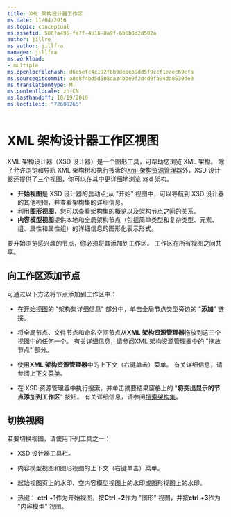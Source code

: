 ```yaml
---
title: XML 架构设计器工作区
ms.date: 11/04/2016
ms.topic: conceptual
ms.assetid: 588fa495-fe7f-4b16-8a9f-6b6b8d2d502a
author: jillre
ms.author: jillfra
manager: jillfra
ms.workload:
- multiple
ms.openlocfilehash: d6e5efc4c192fbb9debeb9dd5f9ccf1eaec69efa
ms.sourcegitcommit: a8e8f4bd5d508da34bbe9f2d4d9fa94da0539de0
ms.translationtype: MT
ms.contentlocale: zh-CN
ms.lasthandoff: 10/19/2019
ms.locfileid: "72608265"
---
```

# <a name="xml-schema-designer-workspace-views"></a>XML 架构设计器工作区视图

XML 架构设计器（XSD 设计器）是一个图形工具，可帮助您浏览 XML 架构。 除了允许浏览和导航 XML 架构树和执行搜索的[Xml 架构资源管理器](../xml-tools/xml-schema-explorer.md)外，XSD 设计器还提供了三个视图，你可以在其中更详细地浏览 xsd 架构。

- **开始视图**是 XSD 设计器的启动点;从 "开始" 视图中，可以导航到 XSD 设计器的其他视图，并查看架构集的详细信息。
- 利用**图形视图**，您可以查看架构集的概览以及架构节点之间的关系。
- **内容模型视图**提供本地和全局架构节点（包括简单类型和复杂类型、元素、组、属性和属性组）的详细信息的图形化表示形式。

要开始浏览感兴趣的节点，你必须将其添加到工作区。 工作区在所有视图之间共享。

## <a name="add-nodes-to-the-workspace"></a>向工作区添加节点

可通过以下方法将节点添加到工作区中：

- 在[开始视图](../xml-tools/start-view.md)的 "架构集详细信息" 部分中，单击全局节点类型旁边的 "**添加**" 链接。

- 将全局节点、文件节点和命名空间节点从**XML 架构资源管理器**拖放到这三个视图中的任何一个。 有关详细信息，请参阅[XML 架构资源管理器](../xml-tools/xml-schema-explorer.md)中的 "拖放节点" 部分。

- 使用**XML 架构资源管理器**中的上下文（右键单击）菜单。 有关详细信息，请参阅[上下文菜单](../xml-tools/context-menus-xml-schema-explorer.md)。

- 在 XSD 资源管理器中执行搜索，并单击摘要结果窗格上的 "**将突出显示的节点添加到工作区**" 按钮。 有关详细信息，请参阅[搜索架构集](../xml-tools/searching-the-schema-set.md)。

## <a name="switch-views"></a>切换视图

若要切换视图，请使用下列工具之一：

- XSD 设计器工具栏。

- 内容模型视图和图形视图的上下文（右键单击）菜单。

- 起始视图页上的水印、空内容模型视图上的水印或图形视图上的水印。

- 热键： **ctrl** +**1**作为开始视图，按**Ctrl** +**2**作为 "图形" 视图，并按**ctrl** +**3**作为 "内容模型" 视图。
